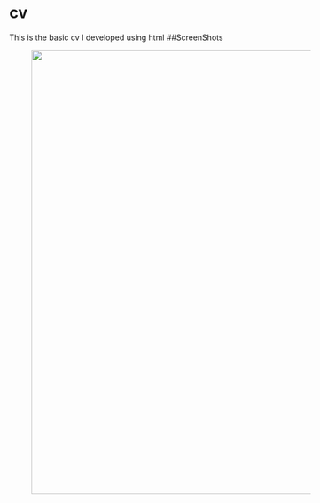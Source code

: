 # cv
This is the basic cv I developed using html
##ScreenShots
<div align="center">
<img src="https://user-images.githubusercontent.com/36985639/90334200-977ac180-dfe9-11ea-868c-c4af4b4975ee.png" width="800" height="800" hspace="40"/>
</div>
